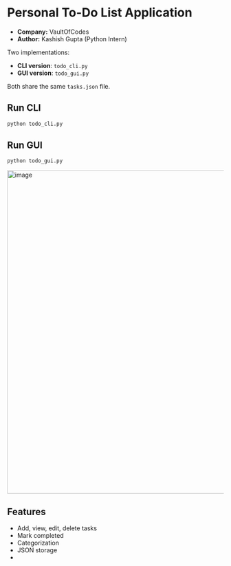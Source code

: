# Personal To-Do List Application
- **Company:** VaultOfCodes
- **Author:** Kashish Gupta (Python Intern)

Two implementations:
- **CLI version**: `todo_cli.py`
- **GUI version**: `todo_gui.py`

Both share the same `tasks.json` file.

## Run CLI
```bash
python todo_cli.py
```

## Run GUI
```bash
python todo_gui.py
```
<img width="1429" height="752" alt="image" src="https://github.com/user-attachments/assets/7a87ba46-15d9-4e0d-9104-08aa64b46a06" />


## Features
- Add, view, edit, delete tasks
- Mark completed
- Categorization
- JSON storage
- 
